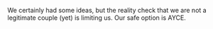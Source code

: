 We certainly had some ideas, but the reality check that we are not a legitimate couple (yet) is limiting us. Our safe option is AYCE.